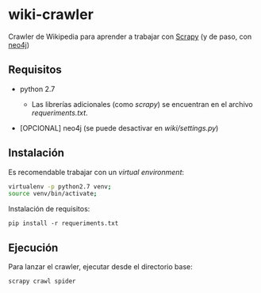 # wiki-crawler

Crawler de Wikipedia para aprender a trabajar con [Scrapy](https://scrapy.org/)
(y de paso, con [neo4j](https://neo4j.com/))

## Requisitos

- python 2.7

	- Las librerías adicionales (como *scrapy*) se encuentran en el archivo *requeriments.txt*. 

- [OPCIONAL] neo4j (se puede desactivar en *wiki/settings.py*)



## Instalación

Es recomendable trabajar con un *virtual environment*:

``` sh
virtualenv -p python2.7 venv;
source venv/bin/activate;
```

Instalación de requisitos:

```
pip install -r requeriments.txt
```


## Ejecución

Para lanzar el crawler, ejecutar desde el directorio base:

```
scrapy crawl spider
```
